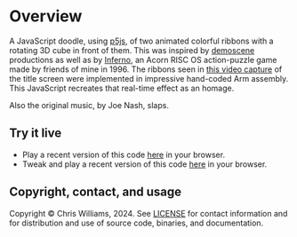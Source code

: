 # Overview

A JavaScript doodle, using [p5js](https://p5js.org/), of two animated colorful ribbons with a rotating 3D cube in front of them. This was inspired by [demoscene](https://en.wikipedia.org/wiki/Demoscene) productions as well as by [Inferno](https://www.mobygames.com/game/196830/inferno/), an Acorn RISC OS action-puzzle game made by friends of mine in 1996. The ribbons seen in [this video capture](https://www.youtube.com/watch?v=b1ZMiie9ibY&t=724s) of the title screen were implemented in impressive hand-coded Arm assembly. This JavaScript recreates that real-time effect as an homage.

Also the original music, by Joe Nash, slaps.

## Try it live

* Play a recent version of this code [here](https://editor.p5js.org/diodesign/full/XOr1L4xlj) in your browser.
* Tweak and play a recent version of this code [here](https://editor.p5js.org/diodesign/sketches/XOr1L4xlj) in your browser.

## Copyright, contact, and usage

Copyright &copy; Chris Williams, 2024. See [LICENSE](LICENSE) for contact information and for distribution and use of source code, binaries, and documentation.